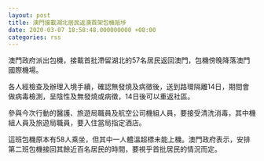 ```yaml
---
layout: post
title: 澳門接載湖北居民返澳首架包機抵埗
date: 2020-03-07 18:58:48.000000000 +08:00
categories: rss
---
```


澳門政府派出包機，接載首批滯留湖北的57名居民返回澳門，包機傍晚降落澳門國際機場。

各人經檢查及辦理入境手續，確認無發燒及病徵後，送到路環隔離14日，期間會做病毒檢測，呈陰性及無發燒或病徵，14日後可以重返社區。

參與今次行動的醫護、旅遊局職員及航空公司機組人員，要接受清洗消毒，其中機組人員及旅遊局職員，要入住當局指定酒店。

這班包機原本有58人乘坐，但其中一人體溫超標未能上機。澳門政府表示，安排第二班包機接回其餘近百名居民的時間，要視乎首批居民的情況而定。
